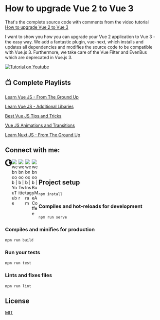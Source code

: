 # How to upgrade Vue 2 to Vue 3

That's the complete source code with comments from the video tutorial [How to upgrade Vue 2 to Vue 3](https://youtu.be/yO3XPzqklvE)

I want to show you how you can upgrade your Vue 2 application to Vue 3 - the easy way. We add a fantastic plugin, vue-next, which installs and updates all dependencies and modifies the source code to be compatible with Vue.js 3. Furthermore, we take care of the Vue Filter and EvenBus which are deprecated in Vue.js 3.

[![Tutorial on Youtube](http://img.youtube.com/vi/yO3XPzqklvE/0.jpg)](https://youtu.be/yO3XPzqklvE)

## 📺 Complete Playlists

[Learn Vue JS - From The Ground Up](https://www.youtube.com/playlist?list=PLINmvGGUwYc3fsN0ba_ZSZE0ywDeS0cd2)

[Learn Vue JS - Additional Libaries](https://www.youtube.com/playlist?list=PLINmvGGUwYc0KrI3N11BCzflF6lEXqR9M)

[Best Vue JS Tips and Tricks](https://www.youtube.com/playlist?list=PLINmvGGUwYc1GHkWFayyTLJXlnssHQEPc)

[Vue JS Animations and Transitions](https://www.youtube.com/playlist?list=PLINmvGGUwYc1qRSE4LMjReEULDE1pa-mS)

[Learn Nuxt JS - From The Ground Up](https://www.youtube.com/playlist?list=PLINmvGGUwYc11ZniENQRU7eQar6gQo04R)

## Connect with me:

[<img align="left" alt="weboob.dev" width="22px" src="https://raw.githubusercontent.com/iconic/open-iconic/master/svg/globe.svg" />][website]
[<img align="left" alt="webnoob | YouTube" width="22px" src="https://cdn.jsdelivr.net/npm/simple-icons@v3/icons/youtube.svg" />][youtube]
[<img align="left" alt="webnoob | Twitter" width="22px" src="https://cdn.jsdelivr.net/npm/simple-icons@v3/icons/twitter.svg" />][twitter]
[<img align="left" alt="webnoob | Instagram" width="22px" src="https://cdn.jsdelivr.net/npm/simple-icons@v3/icons/instagram.svg" />][instagram]
[<img align="left" alt="webnoob | BuyMeACoffee" width="22px" src="https://cdn.jsdelivr.net/npm/simple-icons@3.3.0/icons/buymeacoffee.svg" />][buymeacoffee]

<br>
<br>

## Project setup
```
npm install
```

### Compiles and hot-reloads for development
```
npm run serve
```

### Compiles and minifies for production
```
npm run build
```

### Run your tests
```
npm run test
```

### Lints and fixes files
```
npm run lint
```

## License

[MIT](LICENSE)


[website]: https://webnoob.dev
[twitter]: https://twitter.com/webnoobcodes
[youtube]: https://youtube.com/webnoob
[instagram]: https://instagram.com/webnoobcodes
[buymeacoffee]: https://www.buymeacoffee.com/webnoob
